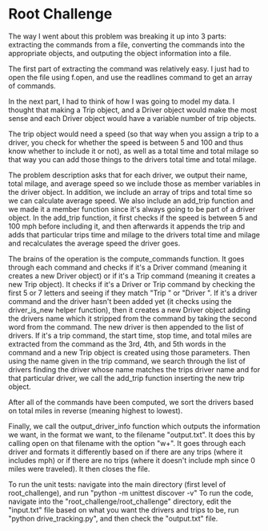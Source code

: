 # Root Challenge

The way I went about this problem was breaking it up into 3 parts: extracting the commands from a file, converting the commands into the appropriate objects, and outputing the object information into a file.

The first part of extracting the command was relatively easy. I just had to open the file using f.open, and use the readlines command to get an array of commands.

In the next part, I had to think of how I was going to model my data. I thought that making a Trip object, and a Driver object would make the most sense and each Driver object would have a variable number of trip objects.

The trip object would need a speed (so that way when you assign a trip to a driver, you check for whether the speed is between 5 and 100 and thus know whether to include it or not), as well as a total time and total milage so that way you can add those things to the drivers total time and total milage.

The problem description asks that for each driver, we output their name, total milage, and average speed so we include those as member variables in the driver object. In addition, we include an array of trips and total time so we can calculate average speed. We also include an add_trip function and we made it a member function since it's always going to be part of a driver object. In the add_trip function, it first checks if the speed is between 5 and 100 mph before including it, and then afterwards it appends the trip and adds that particular trips time and milage to the drivers total time and milage and recalculates the average speed the driver goes.

The brains of the operation is the compute_commands function. It goes through each command and checks if it's a Driver command (meaning it creates a new Driver object) or if it's a Trip command (meaning it creates a new Trip object). It checks if it's a Driver or Trip command by checking the first 5 or 7 letters and seeing if they match "Trip " or "Driver ". If it's a driver command and the driver hasn't been added yet (it checks using the driver_is_new helper function), then it creates a new Driver object adding the drivers name which it stripped from the command by taking the second word from the command. The new driver is then appended to the list of drivers. If it's a trip command, the start time, stop time, and total miles are extracted from the command as the 3rd, 4th, and 5th words in the command and a new Trip object is created using those parameters. Then using the name given in the trip command, we search through the list of drivers finding the driver whose name matches the trips driver name and for that particular driver, we call the add_trip function inserting the new trip object.

After all of the commands have been computed, we sort the drivers based on total miles in reverse (meaning highest to lowest).

Finally, we call the output_driver_info function which outputs the information we want, in the format we want, to the filename "output.txt". It does this by calling open on that filename with the option "w+". It goes through each driver and formats it differently based on if there are any trips (where it includes mph) or if there are no trips (where it doesn't include mph since 0 miles were traveled). It then closes the file.



To run the unit tests: navigate into the main directory (first level of root_challenge), and run "python -m unittest discover -v"
To run the code, navigate into the "root_challenge/root_challenge" directory, edit the "input.txt" file based on what you want the drivers and trips to be, run "python drive_tracking.py", and then check the "output.txt" file.
